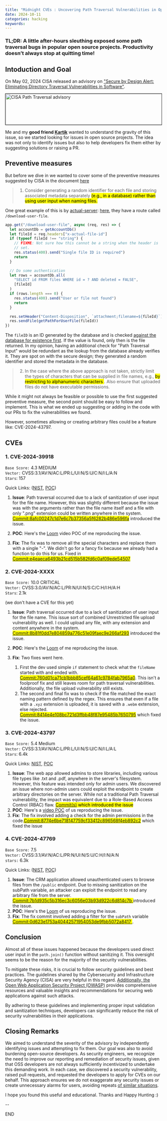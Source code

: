 ```yaml
---
title: "Midnight CVEs : Uncovering Path Traversal Vulnerabilities in Open Source"
date: 2024-10-11
categories: hacking
keywords:
---
```


### TL;DR: A little after-hours sleuthing exposed some path traversal bugs in popular open source projects. Productivity doesn’t always stop at quitting time!

## Intoduction and Goal

On May 02, 2024 CISA released an advisory on <a target = "_blank" rel = "nofollow noopener noreferrer" href="https://www.cisa.gov/resources-tools/resources/secure-design-alert-eliminating-directory-traversal-vulnerabilities-software">"Secure by Design Alert: Eliminating Directory Traversal Vulnerabilities in Software"</a>.

<img src="/images/cisa-1.jpg" width="600" height="100" alt="CISA Path Traversal advisory" style="border:0.5px solid black">

<br>

Me and my **good friend [Kartik](https://www.linkedin.com/in/kartik-sharma-19081998/)** wanted to understand the gravity of this issue, so we started looking for issues in open source projects. The idea was not only to identify issues but also to help developers fix them either by suggesting solutions or raising a PR.

## Preventive measures

But before we dive in we wanted to cover some of the preventive measures suggested by CISA in the document [here](https://www.cisa.gov/sites/default/files/2024-05/Secure_by_Design_Alert_Eliminating_Directory_Traversal_Vulnerabilities_in_Software_508c%20%283%29.pdf)

> 1. Consider generating a random identifier for each file and storing associated metadata separately <mark>(e.g., in a
>    database) rather than using user input when naming files.</mark>

One great example of this is by [actual-server](https://github.com/actualbudget/actual-server/tree/master): [here](https://github.com/actualbudget/actual-server/blob/master/src/app-sync.js#L287), they have a route called `/download-user-file`.

```js
app.get("/download-user-file", async (req, res) => {
  let accountDb = getAccountDb()
  let fileId = req.headers["x-actual-file-id"]
  if (typeof fileId !== "string") {
    // FIXME: Not sure how this cannot be a string when the header is
    // set.
    res.status(400).send("Single file ID is required")
    return
  }

  // Do some authentication
  let rows = accountDb.all(
    "SELECT id FROM files WHERE id = ? AND deleted = FALSE",
    [fileId]
  )
  if (rows.length === 0) {
    res.status(400).send("User or file not found")
    return
  }

  res.setHeader("Content-Disposition", `attachment;filename=${fileId}`)
  res.sendFile(getPathForUserFile(fileId))
})
```

The `fileID` is an ID generated by the database and is checked [against the database for existence first](https://github.com/actualbudget/actual-server/blob/master/src/app-sync.js#L298). If the value is found, only then is the file returned. In my opinion, having an additional check for "Path Traversal Input" would be redundant as the lookup from the database already verifies it. They are spot on with the secure design; they generated a random identifier and stored the metadata in the database.

> 2. In the case where the above approach is not taken, strictly limit the types of characters that can be supplied in file names, e.g., <mark> by restricting to alphanumeric characters </mark>. Also ensure that uploaded files do not have
>    executable permissions.

While it might not always be feasible or possible to use the first suggested preventive measure, the second point should be easy to follow and implement. This is what we ended up suggesting or adding in the code with our PRs to fix the vulnerabilities we found.

However, sometimes allowing or creating arbitrary files could be a feature like: CVE-2024-43797.

## CVEs

<!--
### 2. CVE-2024-

`Base Score:`
`Vector:`

Quick Links: (<a target = "_blank" rel = "nofollow noopener noreferrer" href="">NIST</a>, <a target = "_blank" rel = "nofollow noopener noreferrer" href="">POC</a>)

<mark><a target = "_blank" rel = "nofollow noopener noreferrer" href="">
Commit:
</a></mark> introduced the issue.

1. **Issue**:
2. **POC**: Here's the <a target = "_blank" rel = "nofollow noopener noreferrer" href="">Loom</a> of me reproducing the issue.
3. **Fix**: Fixed <mark><a target = "_blank" rel = "nofollow noopener noreferrer" href="">
Commit:
</a></mark>.
-->

### 1. CVE-2024-39918

`Base Score:` 4.3 MEDIUM <br>
`Vector:` CVSS:3.1/AV:N/AC:L/PR:L/UI:N/S:U/C:N/I:L/A:N <br>
`Stars`: 157

Quick Links: (<a target = "_blank" rel = "nofollow noopener noreferrer" href="https://nvd.nist.gov/vuln/detail/CVE-2024-39918">NIST</a>, <a target = "_blank" rel = "nofollow noopener noreferrer" href="https://github.com/jasonraimondi/url-to-png/security/advisories/GHSA-vvmv-wrvp-9gjr">POC</a>)

1. **Issue**:
   Path traversal occurred due to a lack of sanitization of user input for the file name. However, this was slightly different because the issue was with the arguments rather than the file name itself and a file with only ".png" extension could be written anywhere in the system.
   <mark><a target = "_blank" rel = "nofollow noopener noreferrer" href=" https://github.com/jasonraimondi/url-to-png/commit/8afc00247c1d7e6c7b37356a5f6282b486e596fa#diff-b6976c39b4e50125519d2e908fe8f3c24cece6d69f60a76b255bcac922a8de67R57">
   Commit:8afc00247c1d7e6c7b37356a5f6282b486e596fa</a></mark> introduced the issue.

2. **POC**: Here's the <a target = "_blank" rel = "nofollow noopener noreferrer" href="https://www.loom.com/share/bd7b306cdae7445c97e68f0626e743a6">Loom</a> video POC of me reproducing the issue.
3. **Fix**: The fix was to remove all the special characters and replace them with a single "-". We didn't go for a fancy fix because we already had a function to do this for us. Fixed in <mark><a target = "_blank" rel = "nofollow noopener noreferrer" href="https://github.com/jasonraimondi/url-to-png/commit/e4eaeca6493b21cd515b582fd6c0af09ede54507">Commit:e4eaeca6493b21cd515b582fd6c0af09ede54507</a></mark>

### 2. CVE-2024-XXXX

`Base Score:` 10.0 CRITICAL<br>
`Vector:` CVSS:3.0/AV:N/AC:L/PR:N/UI:N/S:C/C:H/I:H/A:H<br>
`Stars`: 2.1k

(we don't have a CVE for this yet)

1. **Issue**: Path traversal occurred due to a lack of sanitization of user input for the file name. This issue sort of combined Unrestricted file upload vulnerability as well. I could upload any file, with any extension and content anywhere in the system.
   <mark><a target = "_blank" rel = "nofollow noopener noreferrer" href="https://github.com/miroslavpejic85/mirotalksfu/commit/8b81f0dd7e804859a776c51e09faec9e266af293#diff-4c734989f0bc8aa243e7010652fdbce84ec7ef54f2a7f5a598ece3fdf2f65812R455-R463">
   Commit:8b81f0dd7e804859a776c51e09faec9e266af293</a></mark> introduced the issue.

2. **POC**: Here's the <a target = "_blank" rel = "nofollow noopener noreferrer" href="https://www.loom.com/share/6fad860cc48949509d8b952e00b902c4?sid=6036b6f7-217e-4e1d-bbba-237062d69e48">Loom</a> of me reproducing the issue.
3. **Fix**: Two fixes went here.
   1. First the dev used simple `if` statement to check what the `fileName` started with and ended with. <mark><a target = "_blank" rel = "nofollow noopener noreferrer" href="https://github.com/miroslavpejic85/mirotalksfu/commit/760d01ca71cb1bbb85cef64a61c9784fab7965a0#diff-4c734989f0bc8aa243e7010652fdbce84ec7ef54f2a7f5a598ece3fdf2f65812R664">Commit:760d01ca71cb1bbb85cef64a61c9784fab7965a0</a></mark>. This isn't a foolproof fix and still leaves room for path traversal vulnerabilities. Additionally, the file upload vulnerability still exists.
   2. The second and final fix was to check if the file matched the exact naming pattern defined by the regex. This ensures that even if a file with a `.xyz` extension is uploaded, it is saved with a `.webm` extension, else rejected.
      <mark><a target = "_blank" rel = "nofollow noopener noreferrer" href="https://github.com/miroslavpejic85/mirotalksfu/commit/8414e4e108bc721d3ffbb48f87e95485b7650795">Commit:8414e4e108bc721d3ffbb48f87e95485b7650795</a></mark> which fixed the issue.

### 3. CVE-2024-43797

`Base Score:` 5.4 Medium<br>
`Vector:` CVSS:3.1/AV:N/AC:L/PR:L/UI:N/S:U/C:N/I:L/A:L<br>
`Stars`: 6.4k<br>

Quick Links: [NIST](https://nvd.nist.gov/vuln/detail/CVE-2024-43797), [POC](https://github.com/advplyr/audiobookshelf/security/advisories/GHSA-gg56-vj58-g5mc)

1. **Issue**: The web app allowed admins to store libraries, including various file types like .txt and .pdf, anywhere in the server's filesystem. However, this feature was intended only for admin users. We discovered an issue where non-admin users could exploit the endpoint to create arbitrary directories on the server. While not a traditional Path Traversal vulnerability, the impact was equivalent due to a Role-Based Access Control (RBAC) flaw. <mark>[Commit(s)](https://github.com/advplyr/audiobookshelf/blame/1c0d6e9c670ebb1b6f1e427a4c4d9250a7fb9b80/server/controllers/LibraryController.js#L43-L47) which introduced the issue
2. **POC**: Here's a [video POC](https://www.loom.com/share/58f28fa857e44807857f19987ef1d696) of us reproducing the issue.
3. **Fix**: The fix involved adding a check for the admin permissions in the code.<mark>[Commit:8774e6be718147759cf33412c896568f4eb892c2](https://github.com/advplyr/audiobookshelf/commit/8774e6be718147759cf33412c896568f4eb892c2#diff-be3115873d7a28337a5682906c03181181f94f7944877156f7279c75d00b9ccdR44-R46)</mark> which fixed the issue

### 4. CVE-2024-47769

`Base Score:` 7.5<br>
`Vector:` CVSS:3.1/AV:N/AC:L/PR:N/UI:N/S:U/C:H/I:N/A:N<br>
`stars:` 6.3k<br>

Quick Links: (<a target = "_blank" rel = "nofollow noopener noreferrer" href="https://nvd.nist.gov/vuln/detail/CVE-2024-47769">NIST</a>, <a target = "_blank" rel = "nofollow noopener noreferrer" href="https://github.com/idurar/idurar-erp-crm/security/advisories/GHSA-948g-2vm7-mfv7">POC</a>)

1. **Issue**: The CRM application allowed unauthenticated users to browse files from the `/public` endpoint. Due to missing sanitization on the subPath variable, an attacker can exploit the endpoint to read any arbitrary file from the server. <mark><a target = "_blank" rel = "nofollow noopener noreferrer" href="https://github.com/idurar/idurar-erp-crm/commit/7b1d935c5b316ec3c6056e03b93d922c6d814c7b#diff-f092dc031d7bcdc910362d69bda59417e1344550011b9cf3b84bbb5760b8ebbcR1">
   Commit:7b1d935c5b316ec3c6056e03b93d922c6d814c7b
   </a></mark> introduced the issue.
2. **POC**: Here's the <a target = "_blank" rel = "nofollow noopener noreferrer" href="">Loom</a> of us reproducing the issue.
3. **Fix**: The fix commit involved adding a filter for the `subPath` variable<mark><a target = "_blank" rel = "nofollow noopener noreferrer" href="https://github.com/idurar/idurar-erp-crm/commit/0d623e1753a40442571954053de9fbb5072a8417">
   Commit:0d623e1753a40442571954053de9fbb5072a8417
   </a></mark>.

## Conclusion

Almost all of these issues happened because the developers used direct user input in the `path.join()` function without sanitizing it. This oversight seems to be the reason for the majority of the security vulnerabilities.

To mitigate these risks, it is crucial to follow security guidelines and best practices. The guidelines shared by the Cybersecurity and Infrastructure Security Agency (CISA) are very helpful in this regard. [Additionally, the Open Web Application Security Project (OWASP)](https://owasp.org/www-community/attacks/Path_Traversal) provides comprehensive resources and valuable insights and recommendations for securing web applications against such attacks.

By adhering to these guidelines and implementing proper input validation and sanitization techniques, developers can significantly reduce the risk of security vulnerabilities in their applications.

## Closing Remarks

We aimed to understand the severity of the advisory by independently identifying issues and attempting to fix them. Our goal was also to avoid burdening open-source developers. As security engineers, we recognize the need to improve our reporting and remediation of security issues, given that OSS developers are not always sufficiently incentivized to undertake this demanding work. In each case, we discovered a security vulnerability, raised pull requests, and requested the developers to apply for CVEs on our behalf. This approach ensures we do not exaggerate any security issues or create unnecessary alarms for users, avoiding repeats [of similar situations](https://socket.dev/blog/node-ip-maintainer-restores-github-repo-after-archiving-due-to-overblown-cve-rating).

I hope you found this useful and educational. Thanks and Happy Hunting :)

--

END
